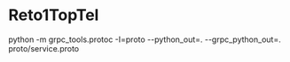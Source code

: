 # Reto1TopTel
python -m grpc_tools.protoc -I=proto --python_out=. --grpc_python_out=. proto/service.proto
